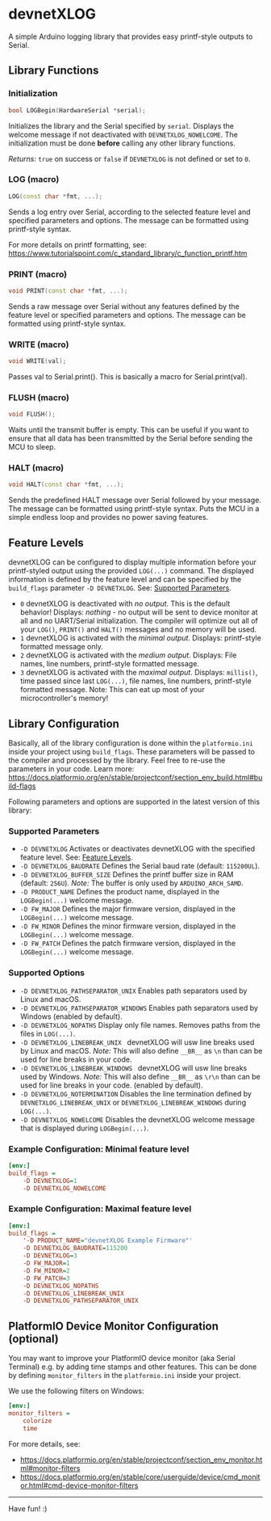 # devnetXLOG
A simple Arduino logging library that provides easy printf-style outputs to Serial.

## Library Functions
### Initialization
```c++
bool LOGBegin(HardwareSerial *serial);
```
Initializes the library and the Serial specified by ```serial```.
Displays the welcome message if not deactivated with ```DEVNETXLOG_NOWELCOME```.
The initialization must be done **before** calling any other library functions.

*Returns:* ```true``` on success or ```false``` if ```DEVNETXLOG``` is not defined or set to ```0```.

### LOG (macro)
```c++
LOG(const char *fmt, ...);
```
Sends a log entry over Serial, according to the selected feature level and specified parameters and options.
The message can be formatted using printf-style syntax.

For more details on printf formatting, see: https://www.tutorialspoint.com/c_standard_library/c_function_printf.htm

### PRINT (macro)
```c++
void PRINT(const char *fmt, ...);
```
Sends a raw message over Serial without any features defined by the feature level or specified parameters and options.
The message can be formatted using printf-style syntax.

### WRITE (macro)
```c++
void WRITE(val);
```
Passes val to Serial.print().
This is basically a macro for Serial.print(val).

### FLUSH (macro)
```c++
void FLUSH();
```
Waits until the transmit buffer is empty. 
This can be useful if you want to ensure that all data has been transmitted by the Serial before sending the MCU to sleep.

### HALT (macro)
```c++
void HALT(const char *fmt, ...);
```
Sends the predefined HALT message over Serial followed by your message.
The message can be formatted using printf-style syntax.
Puts the MCU in a simple endless loop and provides no power saving features.


## Feature Levels
devnetXLOG can be configured to display multiple information before your printf-styled output using the provided ```LOG(...)``` command.
The displayed information is defined by the feature level and can be specified by the ```build_flags``` parameter ```-D DEVNETXLOG```. See: [Supported Parameters](#supported-parameters).
- ```0```
	devnetXLOG is deactivated with *no output*. This is the default behavior!
	Displays: *nothing* - no output will be sent to device monitor at all and no UART/Serial initialization.
	The compiler will optimize out all of your ```LOG()```, ```PRINT()``` and ```HALT()``` messages and no memory will be used.
- ```1```
	devnetXLOG is activated with the *minimal output*.
	Displays: printf-style formatted message only.
- ```2```
	devnetXLOG is activated with the *medium output*.
	Displays: File names, line numbers, printf-style formatted message.
- ```3```
	devnetXLOG is activated with the *maximal output*.
	Displays: ```millis()```, time passed since last ```LOG(...)```, file names, line numbers, printf-style formatted message.
	Note: This can eat up most of your microcontroller's memory!

## Library Configuration
Basically, all of the library configuration is done within the ```platformio.ini``` inside your project using ```build_flags```.
These parameters will be passed to the compiler and processed by the library. Feel free to re-use the parameters in your code.
Learn more: https://docs.platformio.org/en/stable/projectconf/section_env_build.html#build-flags

Following parameters and options are supported in the latest version of this library:

### Supported Parameters
- ```-D DEVNETXLOG``` Activates or deactivates devnetXLOG with the specified feature level. See: [Feature Levels](#feature-levels).
- ```-D DEVNETXLOG_BAUDRATE``` Defines the Serial baud rate (default: ```115200UL```).
- ```-D DEVNETXLOG_BUFFER_SIZE``` Defines the printf buffer size in RAM (default: ```256U```).
	*Note:* The buffer is only used by ``` ARDUINO_ARCH_SAMD ```.
- ```-D PRODUCT_NAME``` Defines the product name, displayed in the ```LOGBegin(...)``` welcome message.
- ```-D FW_MAJOR``` Defines the major firmware version, displayed in the ```LOGBegin(...)``` welcome message.
- ```-D FW_MINOR``` Defines the minor firmware version, displayed in the ```LOGBegin(...)``` welcome message.
- ```-D FW_PATCH``` Defines the patch firmware version, displayed in the ```LOGBegin(...)``` welcome message.

### Supported Options
- ```-D DEVNETXLOG_PATHSEPARATOR_UNIX``` Enables path separators used by Linux and macOS.
- ```-D DEVNETXLOG_PATHSEPARATOR_WINDOWS``` Enables path separators used by Windows (enabled by default).
- ```-D DEVNETXLOG_NOPATHS``` Display only file names. Removes paths from the files in ```LOG(...)```. 
- ```-D DEVNETXLOG_LINEBREAK_UNIX ``` devnetXLOG will usw line breaks used by Linux and macOS.
	*Note:* This will also define ```__BR__``` as ```\n``` than can be used for line breaks in your code.
- ```-D DEVNETXLOG_LINEBREAK_WINDOWS ``` devnetXLOG will usw line breaks used by Windows.
	*Note:* This will also define ```__BR__``` as ```\r\n``` than can be used for line breaks in your code. (enabled by default).
- ```-D DEVNETXLOG_NOTERMINATION``` Disables the line termination defined by ```DEVNETXLOG_LINEBREAK_UNIX``` or ```DEVNETXLOG_LINEBREAK_WINDOWS``` during ```LOG(...)```.
- ```-D DEVNETXLOG_NOWELCOME``` Disables the devnetXLOG welcome message that is displayed during ```LOGBegin(...)```.


### Example Configuration: Minimal feature level
```ini
[env:]
build_flags =
	-D DEVNETXLOG=1
	-D DEVNETXLOG_NOWELCOME
```
### Example Configuration: Maximal feature level
```ini
[env:]
build_flags =
	'-D PRODUCT_NAME="devnetXLOG Example Firmware"'
	-D DEVNETXLOG_BAUDRATE=115200
	-D DEVNETXLOG=3
	-D FW_MAJOR=1
	-D FW_MINOR=2
	-D FW_PATCH=3	
	-D DEVNETXLOG_NOPATHS
	-D DEVNETXLOG_LINEBREAK_UNIX
	-D DEVNETXLOG_PATHSEPARATOR_UNIX
```

## PlatformIO Device Monitor Configuration (optional)
You may want to improve your PlatformIO device monitor (aka Serial Terminal) e.g. by adding time stamps and other features.
This can be done by defining ```monitor_filters``` in the ```platformio.ini``` inside your project.

We use the following filters on Windows:
```ini
[env:]
monitor_filters =
	colorize
	time
```
For more details, see:
- https://docs.platformio.org/en/stable/projectconf/section_env_monitor.html#monitor-filters
- https://docs.platformio.org/en/stable/core/userguide/device/cmd_monitor.html#cmd-device-monitor-filters

---
Have fun! :)
